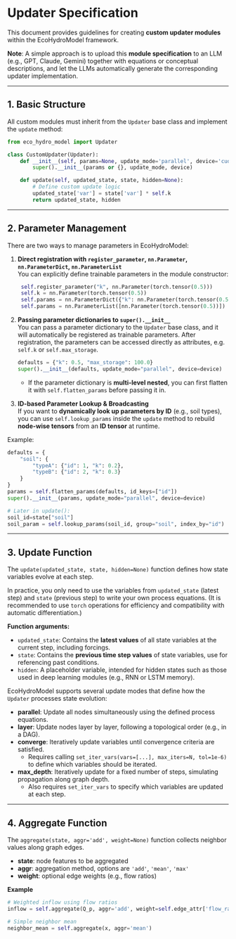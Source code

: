 # Updater Specification

This document provides guidelines for creating **custom updater modules** within the EcoHydroModel framework. 


**Note**: A simple approach is to upload this **module specification** to an LLM (e.g., GPT, Claude, Gemini) together with equations or conceptual descriptions, and let the LLMs automatically generate the corresponding updater implementation.

---

## 1. Basic Structure
All custom modules must inherit from the `Updater` base class and implement the `update` method:

```python
from eco_hydro_model import Updater

class CustomUpdater(Updater):
    def __init__(self, params=None, update_mode='parallel', device='cuda'):
        super().__init__(params or {}, update_mode, device)

    def update(self, updated_state, state, hidden=None):
        # Define custom update logic
        updated_state['var'] = state['var'] * self.k
        return updated_state, hidden
```

---

## 2. Parameter Management

There are two ways to manage parameters in EcoHydroModel:

1. **Direct registration with `register_parameter`, `nn.Parameter`, `nn.ParameterDict`, `nn.ParameterList`**  
   You can explicitly define trainable parameters in the module constructor:  
   ```python
    self.register_parameter("k", nn.Parameter(torch.tensor(0.5)))
    self.k = nn.Parameter(torch.tensor(0.5))
    self.params = nn.ParameterDict({"k": nn.Parameter(torch.tensor(0.5))})
    self.params = nn.ParameterList([nn.Parameter(torch.tensor(0.5))])
   ```

2. **Passing parameter dictionaries to `super().__init__`**  
   You can pass a parameter dictionary to the `Updater` base class, and it will automatically be registered as trainable parameters. After registration, the parameters can be accessed directly as attributes, e.g. `self.k` or `self.max_storage`. 
   ```python
   defaults = {"k": 0.5, "max_storage": 100.0}
   super().__init__(defaults, update_mode="parallel", device=device)
   ```
    
    - If the parameter dictionary is **multi-level nested**, you can first flatten it with `self.flatten_params` before passing it in.
3. **ID-based Parameter Lookup & Broadcasting**     
   If you want to **dynamically look up parameters by ID** (e.g., soil types), you can use `self.lookup_params` inside the `update` method to rebuild **node-wise tensors** from an **ID tensor** at runtime.

Example:
```python
defaults = {
    "soil": {
        "typeA": {"id": 1, "k": 0.2},
        "typeB": {"id": 2, "k": 0.3}
    }
}
params = self.flatten_params(defaults, id_keys=["id"])
super().__init__(params, update_mode="parallel", device=device)

# Later in update():
soil_id=state["soil"]
soil_param = self.lookup_params(soil_id, group="soil", index_by="id")
```

---

## 3. Update Function

The `update(updated_state, state, hidden=None)` function defines how state variables evolve at each step. 

In practice, you only need to use the variables from `updated_state` (latest step) and `state` (previous step) to write your own process equations. (It is recommended to use `torch` operations for efficiency and compatibility with automatic differentiation.)

**Function arguments:**
- `updated_state`: Contains the **latest values** of all state variables at the current step, including forcings.  
- `state`: Contains the **previous time step values** of state variables, use for referencing past conditions.  
- `hidden`: A placeholder variable, intended for hidden states such as those used in deep learning modules (e.g., RNN or LSTM memory).  

EcoHydroModel supports several update modes that define how the `Updater` processes state evolution:

- **parallel**: Update all nodes simultaneously using the defined process equations.  
- **layer**: Update nodes layer by layer, following a topological order (e.g., in a DAG).  
- **converge**: Iteratively update variables until convergence criteria are satisfied.  
  - Requires calling `set_iter_vars(vars=[...], max_iters=N, tol=1e-6)` to define which variables should be iterated.  
- **max_depth**: Iteratively update for a fixed number of steps, simulating propagation along graph depth.  
  - Also requires `set_iter_vars` to specify which variables are updated at each step.  

---

## 4. Aggregate Function

The `aggregate(state, aggr='add', weight=None)` function collects neighbor values along graph edges.

- **state**: node features to be aggregated  
- **aggr**: aggregation method, options are `'add'`, `'mean'`, `'max'`  
- **weight**: optional edge weights (e.g., flow ratios)  

**Example**
```python
# Weighted inflow using flow ratios
inflow = self.aggregate(Q_p, aggr='add', weight=self.edge_attr['flow_ratio'])

# Simple neighbor mean
neighbor_mean = self.aggregate(x, aggr='mean')
```


